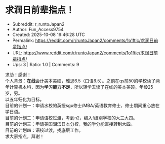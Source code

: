 # 求润日前辈指点！

- Subreddit: r_runtoJapan2
- Author: Fun_Access9754
- Created: 2025-10-08 16:46:28 UTC
- Permalink: https://reddit.com/r/runtoJapan2/comments/1o1ftic/求润日前辈指点/
- URL: https://www.reddit.com/r/runtoJapan2/comments/1o1ftic/求润日前辈指点/
- Ups: 3 | Ratio: 1.0 | Comments: 9


​求助！感谢！  
个人背景：**在线**会计美本美硕，雅思6.5（口语6.5）。之前在qs前50的学校读了两年计算机本科，因为**学习能力不足**，所以转学去读了在线的美本美硕。年龄25岁，男。  
以五年归化为目标。  
目前的计划一：申请水校的英授sgu修士/MBA/英语教育修士，修士期间重心放在学日语。  
目前的计划二：申请语校过渡，考到n2，编入f级别学校的大三大四。  
目前的计划三：申请美国湖滨日本分校，我的学分能直接转到大四。  
目前的计划四：语校过渡，找底层工作。  
求大家指点，拜谢！

